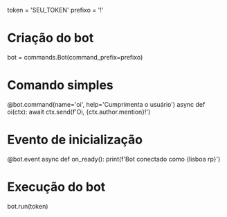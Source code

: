token = 'SEU_TOKEN'
prefixo = '!'

# Criação do bot
bot = commands.Bot(command_prefix=prefixo)

# Comando simples
@bot.command(name='oi', help='Cumprimenta o usuário')
async def oi(ctx):
    await ctx.send(f'Oi, {ctx.author.mention}!')

# Evento de inicialização
@bot.event
async def on_ready():
    print(f'Bot conectado como {lisboa rp}')

# Execução do bot
bot.run(token)
